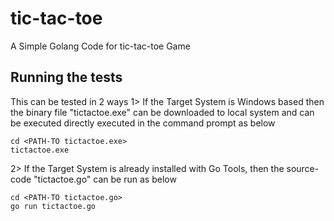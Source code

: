 # tic-tac-toe
A Simple Golang Code for tic-tac-toe Game

## Running the tests

This can be tested in 2 ways
1> If the Target System is Windows based then the binary file "tictactoe.exe" can be downloaded to local system and can be executed directly executed in the command prompt as below
```
cd <PATH-TO tictactoe.exe>
tictactoe.exe
```
2> If the Target System is already installed with Go Tools, then the source-code "tictactoe.go" can be run as below 
```
cd <PATH-TO tictactoe.go>
go run tictactoe.go
```

